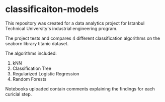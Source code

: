# classificaiton-models

This repository was created for a data analytics project for Istanbul Technical University's industrial engineering program.

The project tests and compares 4 different classification algorithms on the seaborn library titanic dataset.

The algorithms included:
1. kNN
2. Classification Tree
3. Regularized Logistic Regression
4. Random Forests

Notebooks uploaded contain comments explaining the findings for each curicial step.

